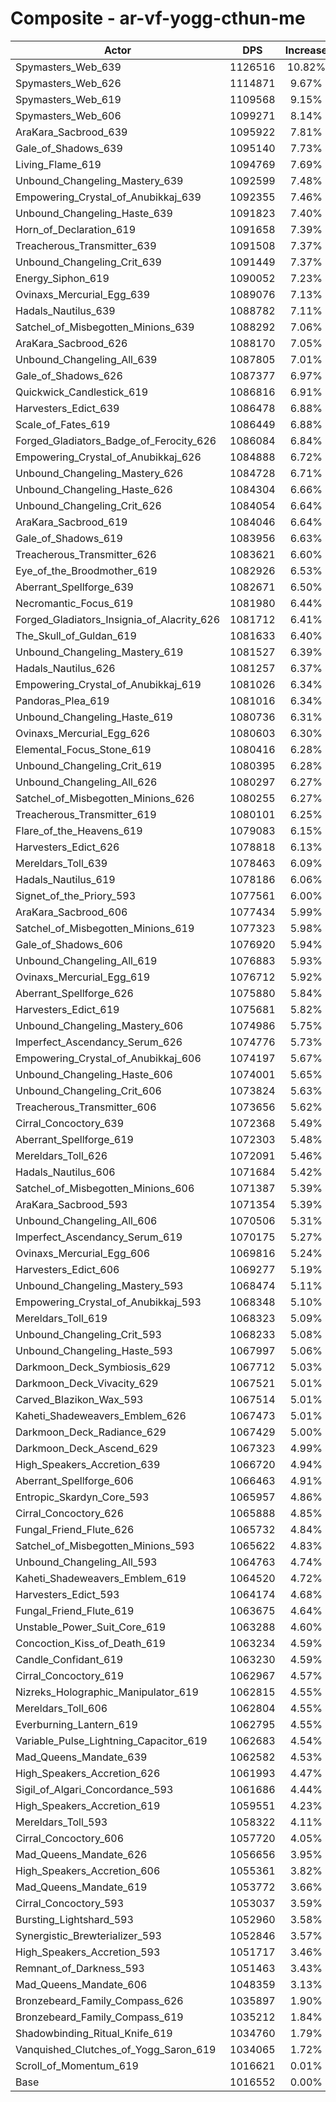 # Composite - ar-vf-yogg-cthun-me
| Actor | DPS | Increase |
|---|:---:|:---:|
|Spymasters_Web_639|1126516|10.82%|
|Spymasters_Web_626|1114871|9.67%|
|Spymasters_Web_619|1109568|9.15%|
|Spymasters_Web_606|1099271|8.14%|
|AraKara_Sacbrood_639|1095922|7.81%|
|Gale_of_Shadows_639|1095140|7.73%|
|Living_Flame_619|1094769|7.69%|
|Unbound_Changeling_Mastery_639|1092599|7.48%|
|Empowering_Crystal_of_Anubikkaj_639|1092355|7.46%|
|Unbound_Changeling_Haste_639|1091823|7.40%|
|Horn_of_Declaration_619|1091658|7.39%|
|Treacherous_Transmitter_639|1091508|7.37%|
|Unbound_Changeling_Crit_639|1091449|7.37%|
|Energy_Siphon_619|1090052|7.23%|
|Ovinaxs_Mercurial_Egg_639|1089076|7.13%|
|Hadals_Nautilus_639|1088782|7.11%|
|Satchel_of_Misbegotten_Minions_639|1088292|7.06%|
|AraKara_Sacbrood_626|1088170|7.05%|
|Unbound_Changeling_All_639|1087805|7.01%|
|Gale_of_Shadows_626|1087377|6.97%|
|Quickwick_Candlestick_619|1086816|6.91%|
|Harvesters_Edict_639|1086478|6.88%|
|Scale_of_Fates_619|1086449|6.88%|
|Forged_Gladiators_Badge_of_Ferocity_626|1086084|6.84%|
|Empowering_Crystal_of_Anubikkaj_626|1084888|6.72%|
|Unbound_Changeling_Mastery_626|1084728|6.71%|
|Unbound_Changeling_Haste_626|1084304|6.66%|
|Unbound_Changeling_Crit_626|1084054|6.64%|
|AraKara_Sacbrood_619|1084046|6.64%|
|Gale_of_Shadows_619|1083956|6.63%|
|Treacherous_Transmitter_626|1083621|6.60%|
|Eye_of_the_Broodmother_619|1082926|6.53%|
|Aberrant_Spellforge_639|1082671|6.50%|
|Necromantic_Focus_619|1081980|6.44%|
|Forged_Gladiators_Insignia_of_Alacrity_626|1081712|6.41%|
|The_Skull_of_Guldan_619|1081633|6.40%|
|Unbound_Changeling_Mastery_619|1081527|6.39%|
|Hadals_Nautilus_626|1081257|6.37%|
|Empowering_Crystal_of_Anubikkaj_619|1081026|6.34%|
|Pandoras_Plea_619|1081016|6.34%|
|Unbound_Changeling_Haste_619|1080736|6.31%|
|Ovinaxs_Mercurial_Egg_626|1080603|6.30%|
|Elemental_Focus_Stone_619|1080416|6.28%|
|Unbound_Changeling_Crit_619|1080395|6.28%|
|Unbound_Changeling_All_626|1080297|6.27%|
|Satchel_of_Misbegotten_Minions_626|1080255|6.27%|
|Treacherous_Transmitter_619|1080101|6.25%|
|Flare_of_the_Heavens_619|1079083|6.15%|
|Harvesters_Edict_626|1078818|6.13%|
|Mereldars_Toll_639|1078463|6.09%|
|Hadals_Nautilus_619|1078186|6.06%|
|Signet_of_the_Priory_593|1077561|6.00%|
|AraKara_Sacbrood_606|1077434|5.99%|
|Satchel_of_Misbegotten_Minions_619|1077323|5.98%|
|Gale_of_Shadows_606|1076920|5.94%|
|Unbound_Changeling_All_619|1076883|5.93%|
|Ovinaxs_Mercurial_Egg_619|1076712|5.92%|
|Aberrant_Spellforge_626|1075880|5.84%|
|Harvesters_Edict_619|1075681|5.82%|
|Unbound_Changeling_Mastery_606|1074986|5.75%|
|Imperfect_Ascendancy_Serum_626|1074776|5.73%|
|Empowering_Crystal_of_Anubikkaj_606|1074197|5.67%|
|Unbound_Changeling_Haste_606|1074001|5.65%|
|Unbound_Changeling_Crit_606|1073824|5.63%|
|Treacherous_Transmitter_606|1073656|5.62%|
|Cirral_Concoctory_639|1072368|5.49%|
|Aberrant_Spellforge_619|1072303|5.48%|
|Mereldars_Toll_626|1072091|5.46%|
|Hadals_Nautilus_606|1071684|5.42%|
|Satchel_of_Misbegotten_Minions_606|1071387|5.39%|
|AraKara_Sacbrood_593|1071354|5.39%|
|Unbound_Changeling_All_606|1070506|5.31%|
|Imperfect_Ascendancy_Serum_619|1070175|5.27%|
|Ovinaxs_Mercurial_Egg_606|1069816|5.24%|
|Harvesters_Edict_606|1069277|5.19%|
|Unbound_Changeling_Mastery_593|1068474|5.11%|
|Empowering_Crystal_of_Anubikkaj_593|1068348|5.10%|
|Mereldars_Toll_619|1068323|5.09%|
|Unbound_Changeling_Crit_593|1068233|5.08%|
|Unbound_Changeling_Haste_593|1067997|5.06%|
|Darkmoon_Deck_Symbiosis_629|1067712|5.03%|
|Darkmoon_Deck_Vivacity_629|1067521|5.01%|
|Carved_Blazikon_Wax_593|1067514|5.01%|
|Kaheti_Shadeweavers_Emblem_626|1067473|5.01%|
|Darkmoon_Deck_Radiance_629|1067429|5.00%|
|Darkmoon_Deck_Ascend_629|1067323|4.99%|
|High_Speakers_Accretion_639|1066720|4.94%|
|Aberrant_Spellforge_606|1066463|4.91%|
|Entropic_Skardyn_Core_593|1065957|4.86%|
|Cirral_Concoctory_626|1065888|4.85%|
|Fungal_Friend_Flute_626|1065732|4.84%|
|Satchel_of_Misbegotten_Minions_593|1065622|4.83%|
|Unbound_Changeling_All_593|1064763|4.74%|
|Kaheti_Shadeweavers_Emblem_619|1064520|4.72%|
|Harvesters_Edict_593|1064174|4.68%|
|Fungal_Friend_Flute_619|1063675|4.64%|
|Unstable_Power_Suit_Core_619|1063288|4.60%|
|Concoction_Kiss_of_Death_619|1063234|4.59%|
|Candle_Confidant_619|1063230|4.59%|
|Cirral_Concoctory_619|1062967|4.57%|
|Nizreks_Holographic_Manipulator_619|1062815|4.55%|
|Mereldars_Toll_606|1062804|4.55%|
|Everburning_Lantern_619|1062795|4.55%|
|Variable_Pulse_Lightning_Capacitor_619|1062683|4.54%|
|Mad_Queens_Mandate_639|1062582|4.53%|
|High_Speakers_Accretion_626|1061993|4.47%|
|Sigil_of_Algari_Concordance_593|1061686|4.44%|
|High_Speakers_Accretion_619|1059551|4.23%|
|Mereldars_Toll_593|1058322|4.11%|
|Cirral_Concoctory_606|1057720|4.05%|
|Mad_Queens_Mandate_626|1056656|3.95%|
|High_Speakers_Accretion_606|1055361|3.82%|
|Mad_Queens_Mandate_619|1053772|3.66%|
|Cirral_Concoctory_593|1053037|3.59%|
|Bursting_Lightshard_593|1052960|3.58%|
|Synergistic_Brewterializer_593|1052846|3.57%|
|High_Speakers_Accretion_593|1051717|3.46%|
|Remnant_of_Darkness_593|1051463|3.43%|
|Mad_Queens_Mandate_606|1048359|3.13%|
|Bronzebeard_Family_Compass_626|1035897|1.90%|
|Bronzebeard_Family_Compass_619|1035212|1.84%|
|Shadowbinding_Ritual_Knife_619|1034760|1.79%|
|Vanquished_Clutches_of_Yogg_Saron_619|1034065|1.72%|
|Scroll_of_Momentum_619|1016621|0.01%|
|Base|1016552|0.00%|
